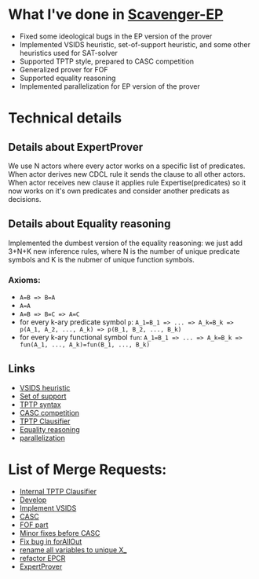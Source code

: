 # What I've done in [Scavenger-EP](https://gitlab.com/aossie/Scavenger)

 * Fixed some ideological bugs in the EP version of the prover
 * Implemented VSIDS heuristic, set-of-support heuristic, and some other heuristics used for SAT-solver
 * Supported TPTP style, prepared to CASC competition
 * Generalized prover for FOF 
 * Supported equality reasoning
 * Implemented parallelization for EP version of the prover

# Technical details
## Details about ExpertProver
We use N actors where every actor works on a specific list of predicates. 
When actor derives new CDCL rule it sends the clause to all other actors.
When actor receives new clause it applies rule Expertise(predicates) so it now works on 
it's own predicates and consider another predicats as decisions.
## Details about Equality reasoning
Implemented the dumbest version of the equality reasoning: we just add 3+N+K new inference rules, where N is the number of unique predicate symbols and K is the nubmer of unique function symbols.
### Axioms:
 * `A=B => B=A`
 * `A=A`
 * `A=B => B=C => A=C`
 * for every k-ary predicate symbol `p`: `A_1=B_1 => ... => A_k=B_k => p(A_1, A_2, ..., A_k) => p(B_1, B_2, ..., B_k)`
 * for every k-ary functional symbol `fun`: `A_1=B_1 => ... => A_k=B_k => fun(A_1, ..., A_k)=fun(B_1, ..., B_k)`

## Links
 * [VSIDS heuristic](https://arxiv.org/pdf/1506.08905.pdf)
 * [Set of support](http://www.doc.ic.ac.uk/~sgc/teaching/pre2012/v231/lecture9.html)
 * [TPTP syntax](http://www.cs.miami.edu/~tptp/TPTP/SyntaxBNF.html#formula_role)
 * [CASC competition](http://www.cs.miami.edu/~tptp/CASC/)
 * [TPTP Clausifier](http://www.cs.miami.edu/home/geoff/Papers/Journal/1996_SM96_SACJ.pdf)
 * [Equality reasoning](https://en.wikipedia.org/wiki/First-order_logic#Equality_and_its_axioms)
 * [parallelization](http://profs.sci.univr.it/~bonacina/papers/LNCS-2017PTP.pdf)


# List of Merge Requests:
 * [Internal TPTP Clausifier](https://gitlab.com/aossie/Scavenger/merge_requests/2)
 * [Develop](https://gitlab.com/aossie/Scavenger/merge_requests/4)
 * [Implement VSIDS](https://gitlab.com/aossie/Scavenger/merge_requests/5)
 * [CASC](https://gitlab.com/aossie/Scavenger/merge_requests/6)
 * [FOF part](https://gitlab.com/aossie/Scavenger/merge_requests/7)
 * [Minor fixes before CASC](https://gitlab.com/aossie/Scavenger/merge_requests/8)
 * [Fix bug in forAllOut](https://gitlab.com/aossie/Scavenger/merge_requests/10)
 * [rename all variables to unique X_<number>](https://gitlab.com/aossie/Scavenger/merge_requests/11)
 * [refactor EPCR](https://gitlab.com/aossie/Scavenger/merge_requests/9)
 * [ExpertProver](https://gitlab.com/aossie/Scavenger/merge_requests/12)

